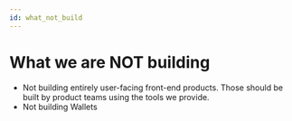 ```yaml
---
id: what_not_build
---
```


# What we are NOT building

- Not building entirely user-facing front-end products. Those should be built by product teams using the tools we provide.
- Not building Wallets
